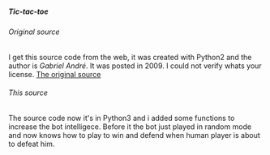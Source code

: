 ##### Tic-tac-toe
###### Original source
I get this source code from the web, it was created with Python2 and the author is _Gabriel André_. It was posted in 2009. I could not verify whats your license. [The original source](https://www.scriptbrasil.com.br/download/codigo/7651/)
###### This source
The source code now it's in Python3 and i added some functions to increase the bot intelligece. Before it the bot just played in random mode and now knows how to play to win and defend when human player is about to defeat him.
